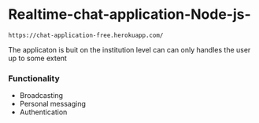 # Realtime-chat-application-Node-js-

```https://chat-application-free.herokuapp.com/```

The applicaton is buit on the institution level can can only handles the user up to some extent

### Functionality
 - Broadcasting 
 - Personal messaging
 - Authentication
 

